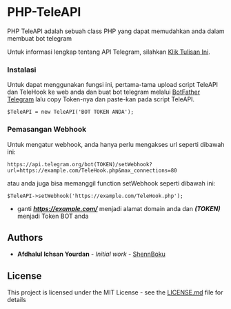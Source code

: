 # PHP-TeleAPI

PHP TeleAPI adalah sebuah class PHP yang dapat memudahkan anda dalam membuat bot telegram

Untuk informasi lengkap tentang API Telegram, silahkan [Klik Tulisan Ini](https://core.telegram.org/bots/api).

### Instalasi

Untuk dapat menggunakan fungsi ini, pertama-tama upload script TeleAPI dan TeleHook ke web anda dan buat bot telegram melalui [BotFather Telegram](https://t.me/BotFather) lalu copy Token-nya dan paste-kan pada script TeleAPI.
```
$TeleAPI = new TeleAPI('BOT TOKEN ANDA');
```

### Pemasangan Webhook

Untuk mengatur webhook, anda hanya perlu mengakses url seperti dibawah ini:
```
https://api.telegram.org/bot(TOKEN)/setWebhook?url=https://example.com/TeleHook.php&max_connections=80
```
atau anda juga bisa memanggil function setWebhook seperti dibawah ini:
```
$TeleAPI->setWebhook('https://example.com/TeleHook.php');
```
* ganti **_https://example.com/_** menjadi alamat domain anda dan **_(TOKEN)_** menjadi Token BOT anda

## Authors

* **Afdhalul Ichsan Yourdan** - *Initial work* - [ShennBoku](https://github.com/ShennBoku)

## License

This project is licensed under the MIT License - see the [LICENSE.md](LICENSE.md) file for details
